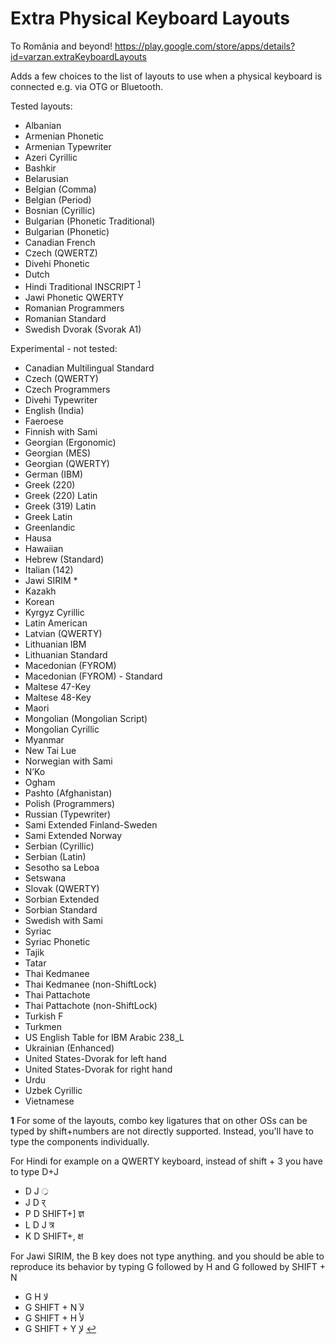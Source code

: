 # Extra Physical Keyboard Layouts
To România and beyond!
https://play.google.com/store/apps/details?id=varzan.extraKeyboardLayouts

Adds a few choices to the list of layouts to use when a physical keyboard is connected e.g. via OTG or Bluetooth.

Tested layouts:
* Albanian
* Armenian Phonetic
* Armenian Typewriter
* Azeri Cyrillic
* Bashkir
* Belarusian
* Belgian (Comma)
* Belgian (Period)
* Bosnian (Cyrillic)
* Bulgarian (Phonetic Traditional)
* Bulgarian (Phonetic)
* Canadian French
* Czech (QWERTZ)
* Divehi Phonetic
* Dutch
* Hindi Traditional INSCRIPT <sup id="a1">[1](#note1)</sup>
* Jawi Phonetic QWERTY
* Romanian Programmers
* Romanian Standard
* Swedish Dvorak (Svorak A1)

Experimental - not tested:
* Canadian Multilingual Standard
* Czech (QWERTY)
* Czech Programmers
* Divehi Typewriter
* English (India)
* Faeroese
* Finnish with Sami
* Georgian (Ergonomic)
* Georgian (MES)
* Georgian (QWERTY)
* German (IBM)
* Greek (220)
* Greek (220) Latin
* Greek (319) Latin
* Greek Latin
* Greenlandic
* Hausa
* Hawaiian
* Hebrew (Standard)
* Italian (142)
* Jawi SIRIM *
* Kazakh
* Korean
* Kyrgyz Cyrillic
* Latin American
* Latvian (QWERTY)
* Lithuanian IBM
* Lithuanian Standard
* Macedonian (FYROM)
* Macedonian (FYROM) - Standard
* Maltese 47-Key
* Maltese 48-Key
* Maori
* Mongolian (Mongolian Script)
* Mongolian Cyrillic
* Myanmar
* New Tai Lue
* Norwegian with Sami
* N’Ko
* Ogham
* Pashto (Afghanistan)
* Polish (Programmers)
* Russian (Typewriter)
* Sami Extended Finland-Sweden
* Sami Extended Norway
* Serbian (Cyrillic)
* Serbian (Latin)
* Sesotho sa Leboa
* Setswana
* Slovak (QWERTY)
* Sorbian Extended
* Sorbian Standard
* Swedish with Sami
* Syriac
* Syriac Phonetic
* Tajik
* Tatar
* Thai Kedmanee
* Thai Kedmanee (non-ShiftLock)
* Thai Pattachote
* Thai Pattachote (non-ShiftLock)
* Turkish F
* Turkmen
* US English Table for IBM Arabic 238_L
* Ukrainian (Enhanced)
* United States-Dvorak for left hand
* United States-Dvorak for right hand
* Urdu
* Uzbek Cyrillic
* Vietnamese


<b id="note1">1</b> For some of the layouts, combo key ligatures that on other OSs can be typed by shift+numbers are not directly supported. Instead, you'll have to type the components individually. 

For Hindi for example on a QWERTY keyboard, instead of shift + 3 you have to type D+J
* D J ्र 
* J D र् 
* P D SHIFT+] ज्ञ 
* L D J त्र 
* K D SHIFT+, क्ष

For Jawi SIRIM, the B key does not type anything. and you should be able to reproduce its behavior by typing G followed by H and G followed by SHIFT + N
* G H لا
* G SHIFT + N لآ
* G SHIFT + H لأ
* G SHIFT + Y لإ
[↩](#a1)
